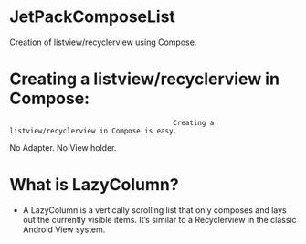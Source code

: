 # JetPackComposeList
Creation of listview/recyclerview using  Compose.

# Creating a listview/recyclerview in Compose:
                                            Creating a listview/recyclerview in Compose is easy.
No Adapter. No View holder.


# What is LazyColumn?
- A LazyColumn is a vertically scrolling list that only composes and lays out the currently visible items.
 It’s similar to a Recyclerview in the classic Android View system.
